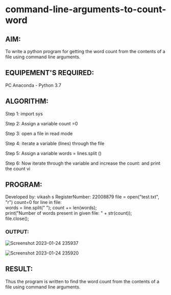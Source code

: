 # command-line-arguments-to-count-word
## AIM:
To write a python program for getting the word count from the contents of a file using command line arguments.
## EQUIPEMENT'S REQUIRED: 
PC
Anaconda - Python 3.7
## ALGORITHM: 
Step 1:
import sys

Step 2:
Assign a variable count =0

Step 3:
open a file in read mode

Step 4:
iterate a variable (lines) through the file

Step 5:
Assign a variable words = lines.split ()

Step 6:
Now iterate through the variable and increase the count: and print the count vi

## PROGRAM:
Developed by: vikash s
RegisterNumber: 22008879
file = open("test.txt", "r") 
count=0 
for line in file:    
    words = line.split(" ");
    count  += len(words);  
print("Number of words present in given file: " + str(count));  
file.close();
### OUTPUT:
![Screenshot 2023-01-24 235937](https://user-images.githubusercontent.com/119433834/214377835-11f0c1c7-081f-4a29-872f-cb258e363bb9.png)


![Screenshot 2023-01-24 235920](https://user-images.githubusercontent.com/119433834/214377862-f02c524e-ac02-4c11-b3e2-4e93b9af90ae.png)


## RESULT:
Thus the program is written to find the word count from the contents of a file using command line arguments.
